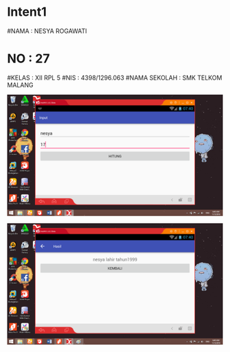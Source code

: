 # Intent1
#NAMA         : NESYA ROGAWATI
# NO          : 27
#KELAS        : XII RPL 5
#NIS          : 4398/1296.063
#NAMA SEKOLAH : SMK TELKOM MALANG

![Intent%201.1](https://github.com/nesyar/Intent1/blob/master/Intent%201.1.png)

![Intent%201.2](https://github.com/nesyar/Intent1/blob/master/Intent%201.2.png)

